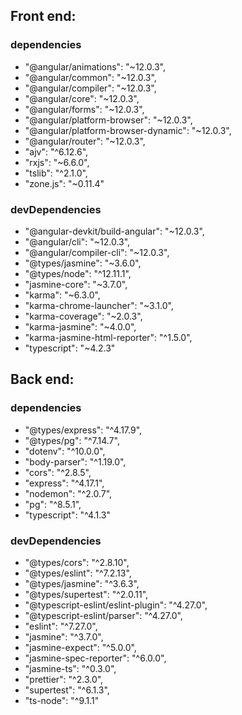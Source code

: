 ## Front end:

### dependencies

- "@angular/animations": "~12.0.3",
- "@angular/common": "~12.0.3",
- "@angular/compiler": "~12.0.3",
- "@angular/core": "~12.0.3",
- "@angular/forms": "~12.0.3",
- "@angular/platform-browser": "~12.0.3",
- "@angular/platform-browser-dynamic": "~12.0.3",
- "@angular/router": "~12.0.3",
- "ajv": "^6.12.6",
- "rxjs": "~6.6.0",
- "tslib": "^2.1.0",
- "zone.js": "~0.11.4"

### devDependencies

- "@angular-devkit/build-angular": "~12.0.3",
- "@angular/cli": "~12.0.3",
- "@angular/compiler-cli": "~12.0.3",
- "@types/jasmine": "~3.6.0",
- "@types/node": "^12.11.1",
- "jasmine-core": "~3.7.0",
- "karma": "~6.3.0",
- "karma-chrome-launcher": "~3.1.0",
- "karma-coverage": "~2.0.3",
- "karma-jasmine": "~4.0.0",
- "karma-jasmine-html-reporter": "^1.5.0",
- "typescript": "~4.2.3"

## Back end:

### dependencies

- "@types/express": "^4.17.9",
- "@types/pg": "^7.14.7",
- "dotenv": "^10.0.0",
- "body-parser": "^1.19.0",
- "cors": "^2.8.5",
- "express": "^4.17.1",
- "nodemon": "^2.0.7",
- "pg": "^8.5.1",
- "typescript": "^4.1.3"

### devDependencies

- "@types/cors": "^2.8.10",
- "@types/eslint": "^7.2.13",
- "@types/jasmine": "^3.6.3",
- "@types/supertest": "^2.0.11",
- "@typescript-eslint/eslint-plugin": "^4.27.0",
- "@typescript-eslint/parser": "^4.27.0",
- "eslint": "^7.27.0",
- "jasmine": "^3.7.0",
- "jasmine-expect": "^5.0.0",
- "jasmine-spec-reporter": "^6.0.0",
- "jasmine-ts": "^0.3.0",
- "prettier": "^2.3.0",
- "supertest": "^6.1.3",
- "ts-node": "^9.1.1"
